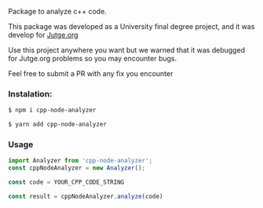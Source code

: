 Package to analyze c++ code.

This package was developed as a University final degree project, and it was develop for [Jutge.org](https://jutge.org)

Use this project anywhere you want but we warned that it was debugged for Jutge.org problems so you may encounter bugs.

Feel free to submit a PR with any fix you encounter

### Instalation:

```bash
$ npm i cpp-node-analyzer
```

```bash
$ yarn add cpp-node-analyzer
```

### Usage

```ts
import Analyzer from 'cpp-node-analyzer';
const cppNodeAnalyzer = new Analyzer();

const code = YOUR_CPP_CODE_STRING

const result = cppNodeAnalyzer.analyze(code)
```


